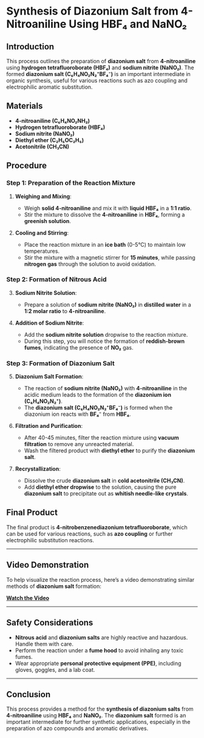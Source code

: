 

# **Synthesis of Diazonium Salt from 4-Nitroaniline Using HBF₄ and NaNO₂**

## **Introduction**
This process outlines the preparation of **diazonium salt** from **4-nitroaniline** using **hydrogen tetrafluoroborate (HBF₄)** and **sodium nitrite (NaNO₂)**. The formed **diazonium salt (C₆H₄NO₂N₂⁺BF₄⁻)** is an important intermediate in organic synthesis, useful for various reactions such as azo coupling and electrophilic aromatic substitution.

## **Materials**
- **4-nitroaniline (C₆H₄NO₂NH₂)**
- **Hydrogen tetrafluoroborate (HBF₄)**
- **Sodium nitrite (NaNO₂)**
- **Diethyl ether (C₂H₅OC₂H₅)**
- **Acetonitrile (CH₃CN)**

## **Procedure**

### Step 1: Preparation of the Reaction Mixture
1. **Weighing and Mixing**:
   - Weigh **solid 4-nitroaniline** and mix it with **liquid HBF₄** in a **1:1 ratio**.
   - Stir the mixture to dissolve the **4-nitroaniline** in **HBF₄**, forming a **greenish solution**.

2. **Cooling and Stirring**:
   - Place the reaction mixture in an **ice bath** (0-5°C) to maintain low temperatures.
   - Stir the mixture with a magnetic stirrer for **15 minutes**, while passing **nitrogen gas** through the solution to avoid oxidation.

### Step 2: Formation of Nitrous Acid
3. **Sodium Nitrite Solution**:
   - Prepare a solution of **sodium nitrite (NaNO₂)** in **distilled water** in a **1:2 molar ratio** to **4-nitroaniline**.

4. **Addition of Sodium Nitrite**:
   - Add the **sodium nitrite solution** dropwise to the reaction mixture.
   - During this step, you will notice the formation of **reddish-brown fumes**, indicating the presence of **NO₂** gas.

### Step 3: Formation of Diazonium Salt
5. **Diazonium Salt Formation**:
   - The reaction of **sodium nitrite (NaNO₂)** with **4-nitroaniline** in the acidic medium leads to the formation of the **diazonium ion (C₆H₄NO₂N₂⁺)**.
   - The **diazonium salt (C₆H₄NO₂N₂⁺BF₄⁻)** is formed when the diazonium ion reacts with **BF₄⁻** from **HBF₄**.

6. **Filtration and Purification**:
   - After 40-45 minutes, filter the reaction mixture using **vacuum filtration** to remove any unreacted material.
   - Wash the filtered product with **diethyl ether** to purify the **diazonium salt**.

7. **Recrystallization**:
   - Dissolve the crude **diazonium salt** in **cold acetonitrile (CH₃CN)**.
   - Add **diethyl ether dropwise** to the solution, causing the pure **diazonium salt** to precipitate out as **whitish needle-like crystals**.

## **Final Product**
The final product is **4-nitrobenzenediazonium tetrafluoroborate**, which can be used for various reactions, such as **azo coupling** or further electrophilic substitution reactions.

---

## **Video Demonstration**
To help visualize the reaction process, here’s a video demonstrating similar methods of **diazonium salt** formation:

[**Watch the Video**](https://youtube.com/shorts/3onO_65Ldmw?feature=share)

---

## **Safety Considerations**
- **Nitrous acid** and **diazonium salts** are highly reactive and hazardous. Handle them with care.
- Perform the reaction under a **fume hood** to avoid inhaling any toxic fumes.
- Wear appropriate **personal protective equipment (PPE)**, including gloves, goggles, and a lab coat.

---

## **Conclusion**
This process provides a method for the **synthesis of diazonium salts** from **4-nitroaniline** using **HBF₄** and **NaNO₂**. The **diazonium salt** formed is an important intermediate for further synthetic applications, especially in the preparation of azo compounds and aromatic derivatives.
